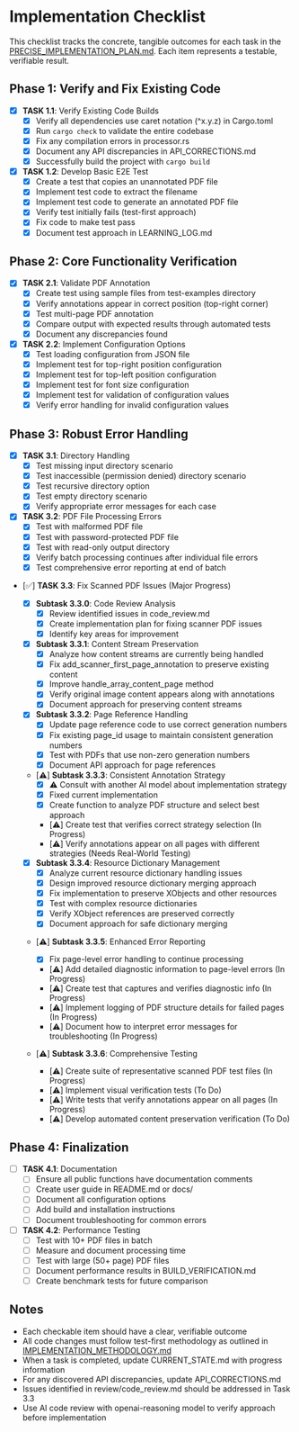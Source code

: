 # Implementation Checklist

This checklist tracks the concrete, tangible outcomes for each task in the [PRECISE_IMPLEMENTATION_PLAN.md](PRECISE_IMPLEMENTATION_PLAN.md). Each item represents a testable, verifiable result.

## Phase 1: Verify and Fix Existing Code

- [x] **TASK 1.1**: Verify Existing Code Builds
  - [x] Verify all dependencies use caret notation (^x.y.z) in Cargo.toml
  - [x] Run `cargo check` to validate the entire codebase
  - [x] Fix any compilation errors in processor.rs 
  - [x] Document any API discrepancies in API_CORRECTIONS.md
  - [x] Successfully build the project with `cargo build`

- [x] **TASK 1.2**: Develop Basic E2E Test
  - [x] Create a test that copies an unannotated PDF file
  - [x] Implement test code to extract the filename
  - [x] Implement test code to generate an annotated PDF file
  - [x] Verify test initially fails (test-first approach)
  - [x] Fix code to make test pass
  - [x] Document test approach in LEARNING_LOG.md

## Phase 2: Core Functionality Verification

- [x] **TASK 2.1**: Validate PDF Annotation
  - [x] Create test using sample files from test-examples directory
  - [x] Verify annotations appear in correct position (top-right corner)
  - [x] Test multi-page PDF annotation
  - [x] Compare output with expected results through automated tests
  - [x] Document any discrepancies found

- [x] **TASK 2.2**: Implement Configuration Options
  - [x] Test loading configuration from JSON file
  - [x] Implement test for top-right position configuration
  - [x] Implement test for top-left position configuration
  - [x] Implement test for font size configuration
  - [x] Implement test for validation of configuration values
  - [x] Verify error handling for invalid configuration values

## Phase 3: Robust Error Handling

- [x] **TASK 3.1**: Directory Handling
  - [x] Test missing input directory scenario
  - [x] Test inaccessible (permission denied) directory scenario
  - [x] Test recursive directory option
  - [x] Test empty directory scenario
  - [x] Verify appropriate error messages for each case

- [x] **TASK 3.2**: PDF File Processing Errors
  - [x] Test with malformed PDF file
  - [x] Test with password-protected PDF file
  - [x] Test with read-only output directory
  - [x] Verify batch processing continues after individual file errors
  - [x] Test comprehensive error reporting at end of batch

- [✅] **TASK 3.3**: Fix Scanned PDF Issues (Major Progress)
  - [x] **Subtask 3.3.0**: Code Review Analysis
    - [x] Review identified issues in code_review.md
    - [x] Create implementation plan for fixing scanner PDF issues
    - [x] Identify key areas for improvement

  - [x] **Subtask 3.3.1**: Content Stream Preservation
    - [x] Analyze how content streams are currently being handled
    - [x] Fix add_scanner_first_page_annotation to preserve existing content
    - [x] Improve handle_array_content_page method
    - [x] Verify original image content appears along with annotations
    - [x] Document approach for preserving content streams

  - [x] **Subtask 3.3.2**: Page Reference Handling
    - [x] Update page reference code to use correct generation numbers
    - [x] Fix existing page_id usage to maintain consistent generation numbers
    - [x] Test with PDFs that use non-zero generation numbers
    - [x] Document API approach for page references

  - [⚠️] **Subtask 3.3.3**: Consistent Annotation Strategy
    - [x] ⚠️ Consult with another AI model about implementation strategy
    - [x] Fixed current implementation
    - [x] Create function to analyze PDF structure and select best approach
    - [⚠️] Create test that verifies correct strategy selection (In Progress)
    - [⚠️] Verify annotations appear on all pages with different strategies (Needs Real-World Testing)

  - [x] **Subtask 3.3.4**: Resource Dictionary Management
    - [x] Analyze current resource dictionary handling issues
    - [x] Design improved resource dictionary merging approach
    - [x] Fix implementation to preserve XObjects and other resources
    - [x] Test with complex resource dictionaries
    - [x] Verify XObject references are preserved correctly
    - [x] Document approach for safe dictionary merging

  - [⚠️] **Subtask 3.3.5**: Enhanced Error Reporting
    - [x] Fix page-level error handling to continue processing
    - [⚠️] Add detailed diagnostic information to page-level errors (In Progress)
    - [⚠️] Create test that captures and verifies diagnostic info (In Progress)
    - [⚠️] Implement logging of PDF structure details for failed pages (In Progress)
    - [⚠️] Document how to interpret error messages for troubleshooting (In Progress)

  - [⚠️] **Subtask 3.3.6**: Comprehensive Testing
    - [⚠️] Create suite of representative scanned PDF test files (In Progress)
    - [⚠️] Implement visual verification tests (To Do)
    - [⚠️] Write tests that verify annotations appear on all pages (In Progress)
    - [⚠️] Develop automated content preservation verification (To Do)

## Phase 4: Finalization

- [ ] **TASK 4.1**: Documentation
  - [ ] Ensure all public functions have documentation comments
  - [ ] Create user guide in README.md or docs/
  - [ ] Document all configuration options
  - [ ] Add build and installation instructions
  - [ ] Document troubleshooting for common errors

- [ ] **TASK 4.2**: Performance Testing
  - [ ] Test with 10+ PDF files in batch
  - [ ] Measure and document processing time
  - [ ] Test with large (50+ page) PDF files
  - [ ] Document performance results in BUILD_VERIFICATION.md
  - [ ] Create benchmark tests for future comparison

## Notes
- Each checkable item should have a clear, verifiable outcome
- All code changes must follow test-first methodology as outlined in [IMPLEMENTATION_METHODOLOGY.md](IMPLEMENTATION_METHODOLOGY.md)
- When a task is completed, update CURRENT_STATE.md with progress information
- For any discovered API discrepancies, update API_CORRECTIONS.md
- Issues identified in review/code_review.md should be addressed in Task 3.3
- Use AI code review with openai-reasoning model to verify approach before implementation
